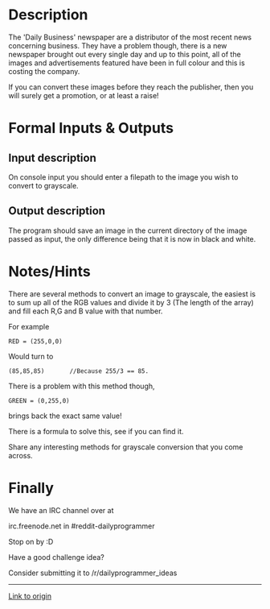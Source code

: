 # Description

The 'Daily Business' newspaper are a distributor of the most recent news concerning business. They have a problem though, there is a new newspaper brought out every single day and up to this point, all of the images and advertisements featured have been in full colour and this is costing the company.

If you can convert these images before they reach the publisher, then you will surely get a promotion, or at least a raise!

# Formal Inputs & Outputs

## Input description

On console input you should enter a filepath to the image you wish to convert to grayscale.

## Output description

The program should save an image in the current directory of the image passed as input, the only difference being that it is now in black and white.

# Notes/Hints

There are several methods to convert an image to grayscale, the easiest is to sum up all of the RGB values and divide it by 3 (The length of the array) and fill each R,G and B value with that number.

For example


    RED = (255,0,0)


Would turn to

    (85,85,85)       //Because 255/3 == 85.

There is a problem with this method though,

    GREEN = (0,255,0)

brings back the exact same value!

There is a formula to solve this, see if you can find it.


Share any interesting methods for grayscale conversion that you come across.


# Finally

We have an IRC channel over at 


irc.freenode.net in #reddit-dailyprogrammer


Stop on by :D


Have a good challenge idea?

Consider submitting it to /r/dailyprogrammer_ideas

---

[Link to origin](https://www.reddit.com/r/dailyprogrammer/2ftcb8)